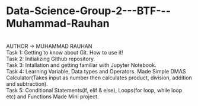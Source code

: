 # Data-Science-Group-2---BTF---Muhammad-Rauhan
<br>
AUTHOR -> MUHAMMAD RAUHAN
<br>
Task 1: Getting to know about Git. How to use it!
<br>
Task 2: Initializing Github repository.
<br>
Task 3: Intallation and getting familiar with Jupyter Notebook.
<br>
Task 4: Learning Variable, Data types and Operators. Made Simple DMAS Calculator(Takes input as number then calculates product, division,
addition and subtraction).
<br>
Task 5: Conditional Statements(if, elif & else), Loops(for loop, while loop etc) and Functions
Made Mini project.
